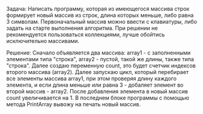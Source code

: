 Задача: Написать программу, которая из имеющегося массива строк формирует новый массив из строк, длина которых меньше, либо равна 3 символам.
Первоначальный массив можно ввести с клавиатуры, либо задать на старте выполнения алгоритма. При решении не рекомендуется пользоваться коллекциями, лучше обойтись исключительно массивами.

Решение:
Сначало объявляется два массива: array1 - с заполненными элементами типа "строка", array2 - пустой, такой же длины, также типа "строка". 
Далее создаю переменную count, это будет счетчик индексов второго массива (array2). Далее запускаю цикл, который перебирает все элементы массива array1, при этом проверяя длину каждого элемента, и если длина меньше или равна 3 - добаляет элемент во второй массив - array2. После добавления элемента в новый массив count увеличивается на 1. В последнем блоке программы с помощью метода PrintArray вывожу на печать новый массив.